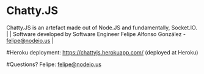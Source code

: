 # Chatty.JS
Chatty.JS is an artefact made out of Node.JS and fundamentally, Socket.IO.
|
| Software developed by Software Engineer Felipe Alfonso González - felipe@nodeio.us 
|

#Heroku deployment:
https://chattyjs.herokuapp.com/ (deployed at Heroku)

#Questions?
Felipe: felipe@nodeio.us



